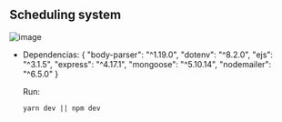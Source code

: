 ## Scheduling system




![image](https://user-images.githubusercontent.com/60331806/111551884-f9f29680-875f-11eb-8966-b160c690a1d3.png)



- Dependencias: {
    "body-parser": "^1.19.0",
    "dotenv": "^8.2.0",
    "ejs": "^3.1.5",
    "express": "^4.17.1",
    "mongoose": "^5.10.14",
    "nodemailer": "^6.5.0"
  }



  Run:
  ```
  yarn dev || npm dev
  ```
